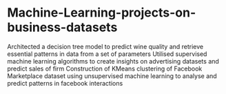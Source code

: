 # Machine-Learning-projects-on-business-datasets
Architected a decision tree model to predict wine quality and retrieve essential patterns in data from a set of  parameters
Utilised supervised machine learning algorithms to create insights on advertising datasets and predict sales of firm
Construction of KMeans clustering of Facebook Marketplace dataset using unsupervised machine learning to analyse
 and predict patterns in facebook interactions
